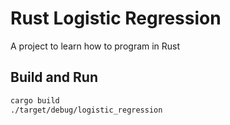 # Rust Logistic Regression

A project to learn how to program in Rust

## Build and Run

```bash
cargo build
./target/debug/logistic_regression
```
